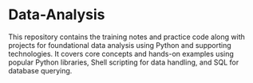 # Data-Analysis
This repository contains the training notes and practice code along with projects for foundational data analysis using Python and supporting technologies. It covers core concepts and hands-on examples using popular Python libraries, Shell scripting for data handling, and SQL for database querying.
